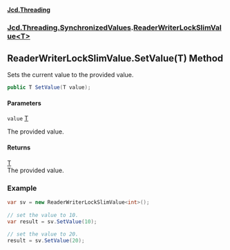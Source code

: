 #### [Jcd.Threading](index.md 'index')
### [Jcd.Threading.SynchronizedValues](Jcd.Threading.SynchronizedValues.md 'Jcd.Threading.SynchronizedValues').[ReaderWriterLockSlimValue&lt;T&gt;](ReaderWriterLockSlimValue_T_.md 'Jcd.Threading.SynchronizedValues.ReaderWriterLockSlimValue<T>')

## ReaderWriterLockSlimValue<T>.SetValue(T) Method

Sets the current value to the provided value.

```csharp
public T SetValue(T value);
```
#### Parameters

<a name='Jcd.Threading.SynchronizedValues.ReaderWriterLockSlimValue_T_.SetValue(T).value'></a>

`value` [T](ReaderWriterLockSlimValue_T_.md#Jcd.Threading.SynchronizedValues.ReaderWriterLockSlimValue_T_.T 'Jcd.Threading.SynchronizedValues.ReaderWriterLockSlimValue<T>.T')

The provided value.

#### Returns
[T](ReaderWriterLockSlimValue_T_.md#Jcd.Threading.SynchronizedValues.ReaderWriterLockSlimValue_T_.T 'Jcd.Threading.SynchronizedValues.ReaderWriterLockSlimValue<T>.T')  
The provided value.

### Example
  
```csharp  
var sv = new ReaderWriterLockSlimValue<int>();  
  
// set the value to 10.  
var result = sv.SetValue(10);  
  
// set the value to 20.  
result = sv.SetValue(20);  
```